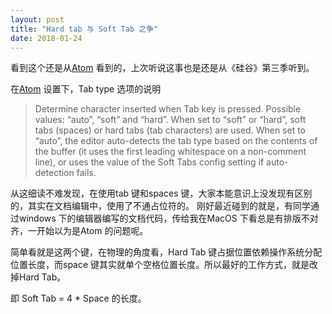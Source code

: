 ```yaml
---
layout: post
title: "Hard tab 与 Soft Tab 之争"
date: 2018-01-24
---
```


看到这个还是从[Atom](https://atom.io) 看到的，上次听说这事也是还是从《硅谷》第三季听到。

在[Atom](https://atom.io) 设置下，Tab type 选项的说明
> Determine character inserted when Tab key is pressed. Possible values: “auto”, “soft” and “hard”. When set to “soft” or “hard”, soft tabs (spaces) or hard tabs (tab characters) are used. When set to “auto”, the editor auto-detects the tab type based on the contents of the buffer (it uses the first leading whitespace on a non-comment line), or uses the value of the Soft Tabs config setting if auto-detection fails.

从这细读不难发现，在使用tab 键和spaces 键，大家本能意识上没发现有区别的，其实在文档编辑中，使用了不通占位符的。
刚好最近碰到的就是，有同学通过windows 下的编辑器编写的文档代码，传给我在MacOS 下看总是有排版不对齐，一开始以为是Atom 的问题呢。

简单看就是这两个键，在物理的角度看，Hard Tab 键占据位置依赖操作系统分配位置长度，而space 键其实就单个空格位置长度。所以最好的工作方式，就是改掉Hard Tab。

即 Soft Tab = 4 * Space 的长度。
